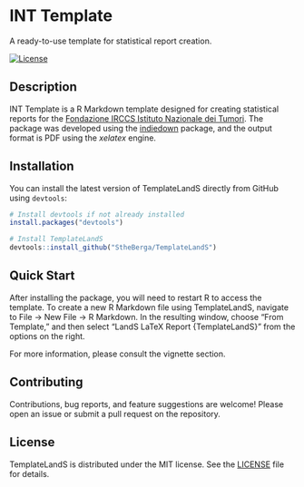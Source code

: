 
<!-- README.md is generated from README.Rmd. Please edit that file -->

# INT Template

A ready-to-use template for statistical report creation.

[![License](https://img.shields.io/badge/license-MIT-blue.svg)](LICENSE)

## Description

INT Template is a R Markdown template designed for creating statistical
reports for the [Fondazione IRCCS Istituto Nazionale dei
Tumori](https://www.istitutotumori.mi.it). The package was developed
using the [indiedown](https://doi.org/10.32614/CRAN.package.indiedown)
package, and the output format is PDF using the *xelatex* engine.

## Installation

You can install the latest version of TemplateLandS directly from GitHub
using `devtools`:

``` r
# Install devtools if not already installed
install.packages("devtools")

# Install TemplateLandS
devtools::install_github("StheBerga/TemplateLandS")
```

## Quick Start

After installing the package, you will need to restart R to access the
template. To create a new R Markdown file using TemplateLandS, navigate
to File -\> New File -\> R Markdown. In the resulting window, choose
“From Template,” and then select “LandS LaTeX Report {TemplateLandS}”
from the options on the right.

For more information, please consult the vignette section.

## Contributing

Contributions, bug reports, and feature suggestions are welcome! Please
open an issue or submit a pull request on the repository.

## License

TemplateLandS is distributed under the MIT license. See the
[LICENSE](https://github.com/StheBerga/TemplateLandS/blob/2e6647104c4bea7e46f28684bd4faf8f96ac06a7/LICENSE)
file for details.
